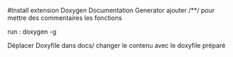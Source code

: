 #Install extension Doxygen Documentation Generator 
ajouter /**/ pour mettre des commentaires les fonctions

run :
doxygen -g

Déplacer Doxyfile dans docs/
changer le contenu avec le doxyfile préparé